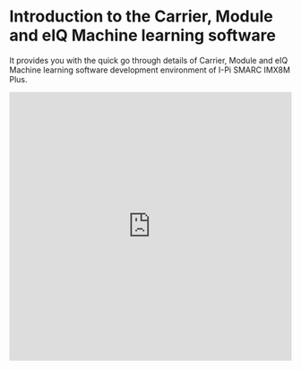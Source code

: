 # Introduction to the Carrier, Module and eIQ Machine learning software

It provides you with the quick go through details of Carrier, Module and eIQ Machine learning software development environment of I-Pi SMARC IMX8M Plus.




<center>
<iframe
    width="100%"
    height="480"
    src="https://www.youtube.com/embed/0a_iCahPTmE"
    frameborder="0"
    allow="autoplay; encrypted-media"
    allowfullscreen
>
</iframe>
</center>